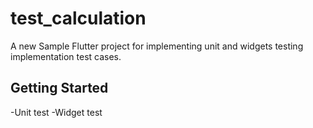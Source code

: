 # test_calculation

A new Sample Flutter project for implementing unit and widgets testing implementation test cases.

## Getting Started
-Unit test
-Widget test